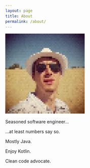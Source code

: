 ```yaml
---
layout: page
title: About
permalink: /about/
---
```

![myself](/assets/myself.jpg)

Seasoned software engineer...

...at least numbers say so.

Mostly Java.

Enjoy Kotlin.

Clean code advocate.

